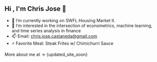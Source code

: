 ## Hi , I'm Chris Jose 👋


- 🔭 I’m currently working on SWFL Housing Market II. 
- 🌱 I’m interested in the intersection of econometrics, machine learning, and time series analysis in finance
- 📫 Email: chris.jose.castaneda@gmail.com 
- ⚡ Favorite Meal: Steak Frites w/ Chimichurri Sauce

More about me at -> {updated_site_soon}



